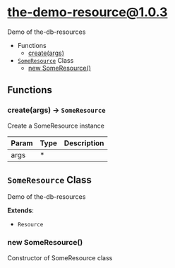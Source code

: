# the-demo-resource@1.0.3

Demo of the-db-resources

+ Functions
  + [create(args)](#the-demo-resource-function-create)
+ [`SomeResource`](#the-demo-resource-classes) Class
  + [new SomeResource()](#the-demo-resource-classes-some-resource-constructor)

## Functions

<a class='md-heading-link' name="the-demo-resource-function-create" ></a>

### create(args) -> `SomeResource`

Create a SomeResource instance

| Param | Type | Description |
| ----- | --- | -------- |
| args | * |  |



<a class='md-heading-link' name="the-demo-resource-classes"></a>

## `SomeResource` Class

Demo of the-db-resources

**Extends**: 

+ `Resource`



<a class='md-heading-link' name="the-demo-resource-classes-some-resource-constructor" ></a>

### new SomeResource()

Constructor of SomeResource class





